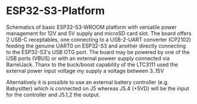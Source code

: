 # ESP32-S3-Platform
Schematics of basic ESP32-S3-WROOM platform with versatile power management for 12V and 5V supply and microSD card slot. The board offers 2 USB-C receptables, one connecting to a USB-2-UART converter (CP2102) feeding the genuine UART0 on ESP32-S3 and another directly connecting to the ESP32-S3's USB OTG port. The board may be powered by one of the USB ports (VBUS) or with an external poweer supply connected via BarrelJack. Thanx to the buck/boost capability of the LTC3111 used the external power input voltage my supply a voltage between 3..15V

Alternatively it is possible to use an external battery controller (e.g. Babysitter) which is connected on J5 whereas J5.4 (+5VD) will be the input for the controller and J5.1,2 the output.
